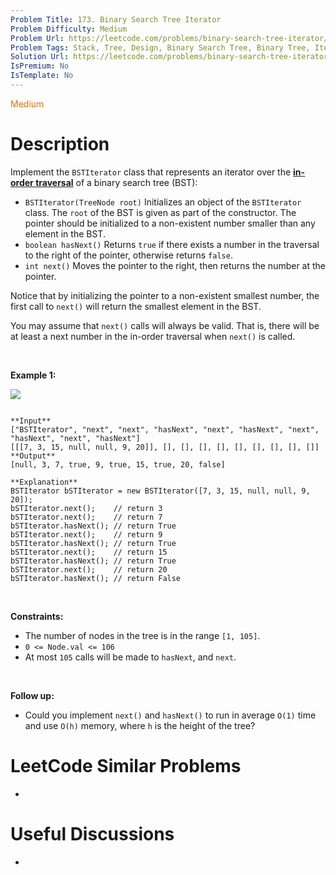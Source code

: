 ```yaml
---
Problem Title: 173. Binary Search Tree Iterator
Problem Difficulty: Medium
Problem Url: https://leetcode.com/problems/binary-search-tree-iterator/
Problem Tags: Stack, Tree, Design, Binary Search Tree, Binary Tree, Iterator
Solution Url: https://leetcode.com/problems/binary-search-tree-iterator/solution/
IsPremium: No
IsTemplate: No
---
```


<span style="color: rgb(239, 108, 0);">Medium</span>

# Description

Implement the `BSTIterator` class that represents an iterator over the **[in-order traversal](https://en.wikipedia.org/wiki/Tree_traversal#In-order_(LNR))** of a binary search tree (BST):


* `BSTIterator(TreeNode root)` Initializes an object of the `BSTIterator` class. The `root` of the BST is given as part of the constructor. The pointer should be initialized to a non-existent number smaller than any element in the BST.
* `boolean hasNext()` Returns `true` if there exists a number in the traversal to the right of the pointer, otherwise returns `false`.
* `int next()` Moves the pointer to the right, then returns the number at the pointer.


Notice that by initializing the pointer to a non-existent smallest number, the first call to `next()` will return the smallest element in the BST.


You may assume that `next()` calls will always be valid. That is, there will be at least a next number in the in-order traversal when `next()` is called.


 


**Example 1:**


![](https://assets.leetcode.com/uploads/2018/12/25/bst-tree.png)

```

**Input**
["BSTIterator", "next", "next", "hasNext", "next", "hasNext", "next", "hasNext", "next", "hasNext"]
[[[7, 3, 15, null, null, 9, 20]], [], [], [], [], [], [], [], [], []]
**Output**
[null, 3, 7, true, 9, true, 15, true, 20, false]

**Explanation**
BSTIterator bSTIterator = new BSTIterator([7, 3, 15, null, null, 9, 20]);
bSTIterator.next();    // return 3
bSTIterator.next();    // return 7
bSTIterator.hasNext(); // return True
bSTIterator.next();    // return 9
bSTIterator.hasNext(); // return True
bSTIterator.next();    // return 15
bSTIterator.hasNext(); // return True
bSTIterator.next();    // return 20
bSTIterator.hasNext(); // return False

```

 


**Constraints:**


* The number of nodes in the tree is in the range `[1, 105]`.
* `0 <= Node.val <= 106`
* At most `105` calls will be made to `hasNext`, and `next`.


 


**Follow up:**


* Could you implement `next()` and `hasNext()` to run in average `O(1)` time and use `O(h)` memory, where `h` is the height of the tree?




# LeetCode Similar Problems

- []()

# Useful Discussions

- []()
